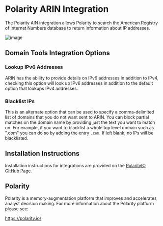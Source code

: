 # Polarity ARIN Integration

The Polarity AIN integration allows Polarity to search the American Registry of Internet Numbers database to return information about IP addresses.

![image](https://cloud.githubusercontent.com/assets/22529325/24931987/74d6abec-1edd-11e7-8a66-89a52a71b71d.png)


## Domain Tools Integration Options

### Lookup IPv6 Addresses

ARIN has the ability to provide details on IPv6 addresses in addition to IPv4, checking this option will look up IPv6 addresses in addition to the default option that lookups IPv4 addresses.

### Blacklist IPs

This is an alternate option that can be used to specify a comma-delimited list of domains that you do not want sent to ARIN.  You can block partial matches on the domain name by providing just the text you want to match on.  For example, if you want to blacklist a whole top level domain such as ".com" you can do so by adding the entry `.com`.  If left blank, no IPs will be blacklisted.

## Installation Instructions

Installation instructions for integrations are provided on the [PolarityIO GitHub Page](https://polarityio.github.io/).

## Polarity

Polarity is a memory-augmentation platform that improves and accelerates analyst decision making.  For more information about the Polarity platform please see:

https://polarity.io/
